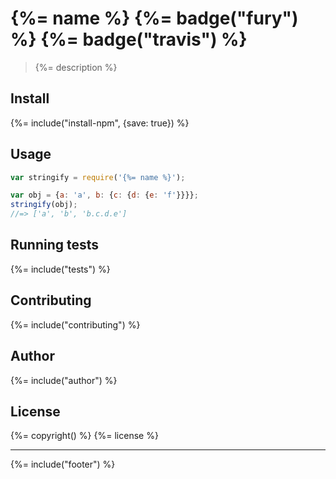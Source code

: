 # {%= name %} {%= badge("fury") %} {%= badge("travis") %}

> {%= description %}

## Install

{%= include("install-npm", {save: true}) %}

## Usage

```js
var stringify = require('{%= name %}');

var obj = {a: 'a', b: {c: {d: {e: 'f'}}}};
stringify(obj);
//=> ['a', 'b', 'b.c.d.e']
```

## Running tests
{%= include("tests") %}

## Contributing
{%= include("contributing") %}

## Author
{%= include("author") %}

## License
{%= copyright() %}
{%= license %}

***

{%= include("footer") %}
